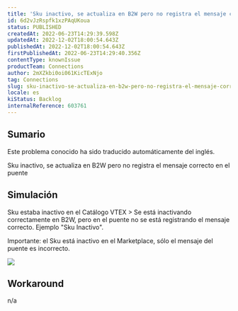 ```yaml
---
title: 'Sku inactivo, se actualiza en B2W pero no registra el mensaje correcto en el Bridge'
id: 6d2vJzRspfk1xzPAqUKoua
status: PUBLISHED
createdAt: 2022-06-23T14:29:39.598Z
updatedAt: 2022-12-02T18:00:54.643Z
publishedAt: 2022-12-02T18:00:54.643Z
firstPublishedAt: 2022-06-23T14:29:40.356Z
contentType: knownIssue
productTeam: Connections
author: 2mXZkbi0oi061KicTExNjo
tag: Connections
slug: sku-inactivo-se-actualiza-en-b2w-pero-no-registra-el-mensaje-correcto-en-el-bridge
locale: es
kiStatus: Backlog
internalReference: 603761
---
```


## Sumario

<div class="alert alert-info">
  <p>Este problema conocido ha sido traducido automáticamente del inglés.</p>
</div>


Sku inactivo, se actualiza en B2W pero no registra el mensaje correcto en el puente



## Simulación


Sku estaba inactivo en el Catálogo VTEX > Se está inactivando correctamente en B2W, pero en el puente no se está registrando el mensaje correcto. Ejemplo "Sku Inactivo".

Importante: el Sku está inactivo en el Marketplace, sólo el mensaje del puente es incorrecto.

 ![](https://vtexhelp.zendesk.com/attachments/token/7RAx5JXjSWAtCfh7HJ27LOZOW/?name=image.png)



## Workaround


n/a

